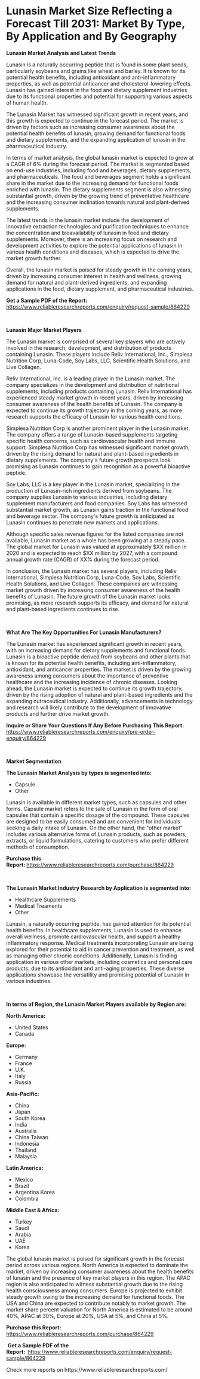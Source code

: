 <p><h1>Lunasin Market Size Reflecting a Forecast Till 2031: Market By Type, By Application and By Geography</h1></p><p><strong>Lunasin Market Analysis and Latest Trends</strong></p>
<p><p>Lunasin is a naturally occurring peptide that is found in some plant seeds, particularly soybeans and grains like wheat and barley. It is known for its potential health benefits, including antioxidant and anti-inflammatory properties, as well as potential anticancer and cholesterol-lowering effects. Lunasin has gained interest in the food and dietary supplement industries due to its functional properties and potential for supporting various aspects of human health.</p><p>The Lunasin Market has witnessed significant growth in recent years, and this growth is expected to continue in the forecast period. The market is driven by factors such as increasing consumer awareness about the potential health benefits of lunasin, growing demand for functional foods and dietary supplements, and the expanding application of lunasin in the pharmaceutical industry.</p><p>In terms of market analysis, the global lunasin market is expected to grow at a CAGR of 6% during the forecast period. The market is segmented based on end-use industries, including food and beverages, dietary supplements, and pharmaceuticals. The food and beverages segment holds a significant share in the market due to the increasing demand for functional foods enriched with lunasin. The dietary supplements segment is also witnessing substantial growth, driven by the growing trend of preventative healthcare and the increasing consumer inclination towards natural and plant-derived supplements.</p><p>The latest trends in the lunasin market include the development of innovative extraction technologies and purification techniques to enhance the concentration and bioavailability of lunasin in food and dietary supplements. Moreover, there is an increasing focus on research and development activities to explore the potential applications of lunasin in various health conditions and diseases, which is expected to drive the market growth further.</p><p>Overall, the lunasin market is poised for steady growth in the coming years, driven by increasing consumer interest in health and wellness, growing demand for natural and plant-derived ingredients, and expanding applications in the food, dietary supplement, and pharmaceutical industries.</p></p>
<p><strong>Get a Sample PDF of the Report:&nbsp;</strong> <a href="https://www.reliableresearchreports.com/enquiry/request-sample/864229">https://www.reliableresearchreports.com/enquiry/request-sample/864229</a></p>
<p>&nbsp;</p>
<p><strong>Lunasin Major Market Players</strong></p>
<p><p>The Lunasin market is comprised of several key players who are actively involved in the research, development, and distribution of products containing Lunasin. These players include Reliv International, Inc., Simplesa Nutrition Corp, Luna-Code, Soy Labs, LLC, Scientific Health Solutions, and Live Collagen.</p><p>Reliv International, Inc. is a leading player in the Lunasin market. The company specializes in the development and distribution of nutritional supplements, including products containing Lunasin. Reliv International has experienced steady market growth in recent years, driven by increasing consumer awareness of the health benefits of Lunasin. The company is expected to continue its growth trajectory in the coming years, as more research supports the efficacy of Lunasin for various health conditions. </p><p>Simplesa Nutrition Corp is another prominent player in the Lunasin market. The company offers a range of Lunasin-based supplements targeting specific health concerns, such as cardiovascular health and immune support. Simplesa Nutrition Corp has witnessed significant market growth, driven by the rising demand for natural and plant-based ingredients in dietary supplements. The company's future growth prospects look promising as Lunasin continues to gain recognition as a powerful bioactive peptide.</p><p>Soy Labs, LLC is a key player in the Lunasin market, specializing in the production of Lunasin-rich ingredients derived from soybeans. The company supplies Lunasin to various industries, including dietary supplement manufacturers and food companies. Soy Labs has witnessed substantial market growth, as Lunasin gains traction in the functional food and beverage sector. The company's future growth is anticipated as Lunasin continues to penetrate new markets and applications.</p><p>Although specific sales revenue figures for the listed companies are not available, Lunasin market as a whole has been growing at a steady pace. The global market for Lunasin was valued at approximately $XX million in 2020 and is expected to reach $XX million by 2027, with a compound annual growth rate (CAGR) of XX% during the forecast period.</p><p>In conclusion, the Lunasin market has several players, including Reliv International, Simplesa Nutrition Corp, Luna-Code, Soy Labs, Scientific Health Solutions, and Live Collagen. These companies are witnessing market growth driven by increasing consumer awareness of the health benefits of Lunasin. The future growth of the Lunasin market looks promising, as more research supports its efficacy, and demand for natural and plant-based ingredients continues to rise.</p></p>
<p>&nbsp;</p>
<p><strong>What Are The Key Opportunities For Lunasin Manufacturers?</strong></p>
<p><p>The Lunasin market has experienced significant growth in recent years, with an increasing demand for dietary supplements and functional foods. Lunasin is a bioactive peptide derived from soybeans and other plants that is known for its potential health benefits, including anti-inflammatory, antioxidant, and anticancer properties. The market is driven by the growing awareness among consumers about the importance of preventive healthcare and the increasing incidence of chronic diseases. Looking ahead, the Lunasin market is expected to continue its growth trajectory, driven by the rising adoption of natural and plant-based ingredients and the expanding nutraceutical industry. Additionally, advancements in technology and research will likely contribute to the development of innovative products and further drive market growth.</p></p>
<p><strong>Inquire or Share Your Questions If Any Before Purchasing This Report:</strong> <a href="https://www.reliableresearchreports.com/enquiry/pre-order-enquiry/864229">https://www.reliableresearchreports.com/enquiry/pre-order-enquiry/864229</a></p>
<p>&nbsp;</p>
<p><strong>Market Segmentation</strong></p>
<p><strong>The Lunasin Market Analysis by types is segmented into:</strong></p>
<p><ul><li>Capsule</li><li>Other</li></ul></p>
<p><p>Lunasin is available in different market types, such as capsules and other forms. Capsule market refers to the sale of Lunasin in the form of oral capsules that contain a specific dosage of the compound. These capsules are designed to be easily consumed and are convenient for individuals seeking a daily intake of Lunasin. On the other hand, the "other market" includes various alternative forms of Lunasin products, such as powders, extracts, or liquid formulations, catering to customers who prefer different methods of consumption.</p></p>
<p><strong>Purchase this Report:&nbsp;</strong><a href="https://www.reliableresearchreports.com/purchase/864229">https://www.reliableresearchreports.com/purchase/864229</a></p>
<p>&nbsp;</p>
<p><strong>The Lunasin Market Industry Research by Application is segmented into:</strong></p>
<p><ul><li>Healthcare Supplements</li><li>Medical Treaments</li><li>Other</li></ul></p>
<p><p>Lunasin, a naturally occurring peptide, has gained attention for its potential health benefits. In healthcare supplements, Lunasin is used to enhance overall wellness, promote cardiovascular health, and support a healthy inflammatory response. Medical treatments incorporating Lunasin are being explored for their potential to aid in cancer prevention and treatment, as well as managing other chronic conditions. Additionally, Lunasin is finding application in various other markets, including cosmetics and personal care products, due to its antioxidant and anti-aging properties. These diverse applications showcase the versatility and promising potential of Lunasin in various industries.</p></p>
<p>&nbsp;</p>
<p><strong>In terms of Region, the Lunasin Market Players available by Region are:</strong></p>
<p>
    <p> <strong> North America: </strong>
        <ul>
            <li>United States</li>
            <li>Canada</li>
        </ul>
        </p> 
    <p> <strong> Europe: </strong>
        <ul>
            <li>Germany</li>
            <li>France</li>
            <li>U.K.</li>
            <li>Italy</li>
            <li>Russia</li>
        </ul>
        </p> 
    <p> <strong> Asia-Pacific: </strong>
        <ul>
            <li>China</li>
            <li>Japan</li>
            <li>South Korea</li>
            <li>India</li>
            <li>Australia</li>
            <li>China Taiwan</li>
            <li>Indonesia</li>
            <li>Thailand</li>
            <li>Malaysia</li>
        </ul>
        </p> 
    <p> <strong> Latin America: </strong>
        <ul>
            <li>Mexico</li>
            <li>Brazil</li>
            <li>Argentina Korea</li>
            <li>Colombia</li>
        </ul>
        </p> 
    <p> <strong> Middle East & Africa: </strong>
        <ul>
            <li>Turkey</li>
            <li>Saudi</li>
            <li>Arabia</li>
            <li>UAE</li>
            <li>Korea</li>
        </ul>
    </p>
    </p>
<p><p>The global lunasin market is poised for significant growth in the forecast period across various regions. North America is expected to dominate the market, driven by increasing consumer awareness about the health benefits of lunasin and the presence of key market players in this region. The APAC region is also anticipated to witness substantial growth due to the rising health consciousness among consumers. Europe is projected to exhibit steady growth owing to the increasing demand for functional foods. The USA and China are expected to contribute notably to market growth. The market share percent valuation for North America is estimated to be around 40%, APAC at 30%, Europe at 20%, USA at 5%, and China at 5%.</p></p>
<p><strong>Purchase this Report: </strong><a href="https://www.reliableresearchreports.com/purchase/864229">https://www.reliableresearchreports.com/purchase/864229</a></p>
<p>&nbsp;<strong>Get a Sample PDF of the Report:&nbsp;&nbsp;</strong><a href="https://www.reliableresearchreports.com/enquiry/request-sample/864229">https://www.reliableresearchreports.com/enquiry/request-sample/864229</a></p>
<p><strong></strong></p>
<p>Check more reports on https://www.reliableresearchreports.com/</p>